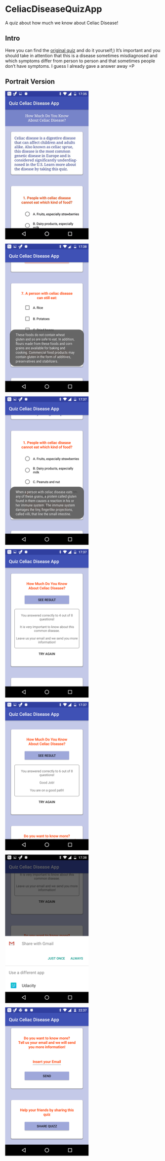 # CeliacDiseaseQuizApp
A quiz about how much we know about Celiac Disease!

## Intro
Here you can find the [original quiz](https://www.urmc.rochester.edu/encyclopedia/content.aspx?contenttypeid=40&contentid=CeliacDiseaseQuiz) and do it yourself;) It’s important and you should take in attention that this is a disease sometimes misdiagnosed and which symptoms differ from person to person and that sometimes people don’t have symptoms. I guess I already gave a answer away =P

## **Portrait Version**


<html>
<body>
 
  
 <p><img src="https://raw.githubusercontent.com/whybandre/CeliacDiseaseQuizApp/master/Preview/celiac%20disease%20quizz%20app.gif" alt="Portrait Version" width="270"  align="center"></p>
  
<p><img src="https://raw.githubusercontent.com/whybandre/CeliacDiseaseQuizApp/master/Preview/Celiac%20Disease%20%20Quiz%20App%20-%20Help%20Toast%201.png" alt="Portrait Version" width="270"  align="center"></p>
  
  <p><img src="https://raw.githubusercontent.com/whybandre/CeliacDiseaseQuizApp/master/Preview/Celiac%20Disease%20%20Quiz%20App%20-%20Help%20Toast%202.png" alt="Portrait Version" width="270"  align="center"></p>
  
  <p><img src="https://raw.githubusercontent.com/whybandre/CeliacDiseaseQuizApp/master/Preview/Celiac%20Disease%20%20Quiz%20App%20-%20Result%20for%20less%20than%205%20correct%20answers.png" alt="Portrait Version" width="270"  align="center"></p>
  
  <p><img src="https://raw.githubusercontent.com/whybandre/CeliacDiseaseQuizApp/master/Preview/Celiac%20Disease%20%20Quiz%20App%20-%20Result%20for%20more%20than%205%20correct%20answers.png" alt="Portrait Version" width="270"  align="center"></p>
  
  <p><img src="https://raw.githubusercontent.com/whybandre/CeliacDiseaseQuizApp/master/Preview/Celiac%20Disease%20%20Quiz%20App%20-%20Send%20Email%20Intent.png" alt="Portrait Version" width="270"  align="center"></p>
  
   <p><img src="https://raw.githubusercontent.com/whybandre/CeliacDiseaseQuizApp/master/Preview/Thread%20button%20share.png" alt="Portrait Version" width="270"  align="center"></p>
  
</body>
</html>

